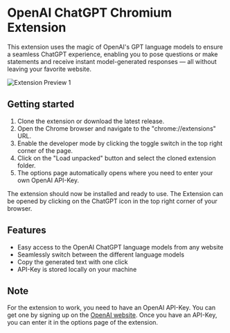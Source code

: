 # OpenAI ChatGPT Chromium Extension

This extension uses the magic of OpenAI's GPT language models to ensure a seamless ChatGPT experience, enabling you to pose questions or make statements and receive instant model-generated responses — all without leaving your favorite website.

![Extension Preview 1](https://github.com/jessedi0n/openai-chatgpt-chrome-extension/blob/main/assets/preview-1.png)

## Getting started
    
1. Clone the extension or download the latest release.
2. Open the Chrome browser and navigate to the "chrome://extensions" URL.
3. Enable the developer mode by clicking the toggle switch in the top right corner of the page.
4. Click on the "Load unpacked" button and select the cloned extension folder.
5. The options page automatically opens where you need to enter your own OpenAI API-Key.
    
The extension should now be installed and ready to use. The Extension can be opened by clicking on the ChatGPT icon in the top right corner of your browser.

## Features

 - Easy access to the OpenAI ChatGPT language models from any website
 - Seamlessly switch between the different language models
 - Copy the generated text with one click
 - API-Key is stored locally on your machine

## Note

For the extension to work, you need to have an OpenAI API-Key. You can get one by signing up on the [OpenAI website](https://openai.com/). Once you have an API-Key, you can enter it in the options page of the extension.

